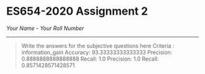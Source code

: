 # ES654-2020 Assignment 2

*Your Name* - *Your Roll Number*

------

> Write the answers for the subjective questions here
Criteria : information_gain
Accuracy:  93.33333333333333
Precision:  0.8888888888888888
Recall:  1.0
Precision:  1.0
Recall:  0.8571428571428571

    